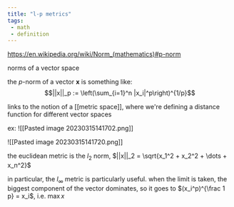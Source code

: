 ```yaml
---
title: "l-p metrics"
tags:
 - math
 - definition
---
```


https://en.wikipedia.org/wiki/Norm_(mathematics)#p-norm

norms of a vector space

the $p$-norm of a vector $\mathbf{x}$ is something like: $$||x||_p := \left(\sum_{i=1}^n |x_i|^p\right)^{1/p}$$

links to the notion of a [[metric space]], where we're defining a distance function for different vector spaces

ex: 
![[Pasted image 20230315141702.png]]

![[Pasted image 20230315141720.png]]

the euclidean metric is the $l_2$ norm, $||x||_2 = \sqrt{x_1^2 + x_2^2 + \dots + x_n^2}$

in particular, the $l_\infty$ metric is particularly useful. when the limit is taken, the biggest component of the vector dominates, so it goes to $(x_i^p)^{\frac 1 p} = x_i$, i.e. $\max x$

